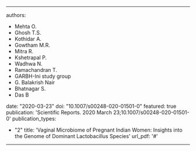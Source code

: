 
---
authors:
 - Mehta O.
 - Ghosh T.S.
 - Kothidar A.
 - Gowtham M.R.
 - Mitra R.
 - Kshetrapal P.
 - Wadhwa N.
 - Ramachandran T.
 - GARBH-Ini study group
 - G. Balakrish Nair
 - Bhatnagar S.
 - Das B


date: "2020-03-23"
doi: "10.1007/s00248-020-01501-0"
featured: true
publication: 'Scientific Reports. 2020 March 23;10.1007/s00248-020-01501-0'
publication_types:
- "2"
title: 'Vaginal Microbiome of Pregnant Indian Women: Insights into the Genome of Dominant Lactobacillus Species'
url_pdf: '#'
---
